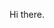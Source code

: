 Hi there. 

<!---
torco/torco is a ✨ special ✨ repository because its `README.md` (this file) appears on your GitHub profile.
You can click the Preview link to take a look at your changes.
--->
